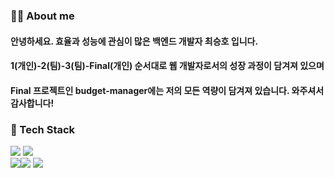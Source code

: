 ### 👨‍💻 About me 

#### 안녕하세요. 효율과 성능에 관심이 많은 백엔드 개발자 최승호 입니다.
#### 1(개인)-2(팀)-3(팀)-Final(개인) 순서대로 웹 개발자로서의 성장 과정이 담겨져 있으며
#### Final 프로젝트인 budget-manager에는 저의 모든 역량이 담겨져 있습니다. 와주셔서 감사합니다!

### 🔨 Tech Stack
<img src="https://img.shields.io/badge/JAVA-007396?&logo=java&logoColor=white"> <img src="https://img.shields.io/badge/SpringBoot-6DB33F?&logo=SpringBoot&logoColor=white">
<br>
<img src="https://img.shields.io/badge/MariaDB-003545?&logo=mariaDB&logoColor=white"><img src="https://img.shields.io/badge/Spring JPA-6DB33F?&logo=Spring JPA&logoColor=white"> <img src="https://img.shields.io/badge/QueryDSL-2599ED?&logo=querydsl&logoColor=white">

  






